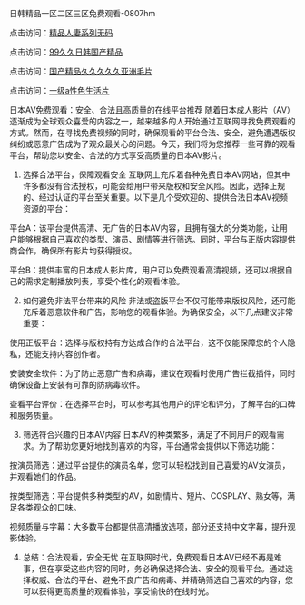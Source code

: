 日韩精品一区二区三区免费观看-0807hm

点击访问：<a href="https://vassv.pages.dev/">精品人妻系列无码</a>

点击访问：<a href="https://gfd-5xg.pages.dev/">99久久日韩国产精品</a>

点击访问：<a href="https://gsd-agv.pages.dev/">国产精品久久久久久亚洲毛片</a>

点击访问：<a href="https://heiliaoxwd5i8.pages.dev">一级a性色生活片</a>

日本AV免费观看：安全、合法且高质量的在线平台推荐
随着日本成人影片（AV）逐渐成为全球观众喜爱的内容之一，越来越多的人开始通过互联网寻找免费观看的方式。然而，在寻找免费视频的同时，确保观看的平台合法、安全，避免遭遇版权纠纷或恶意广告成为了观众最关心的问题。今天，我们将为您推荐一些可靠的观看平台，帮助您以安全、合法的方式享受高质量的日本AV影片。

1. 选择合法平台，保障观看安全
互联网上充斥着各种免费日本AV网站，但其中许多都没有合法授权，可能会给用户带来版权和安全风险。因此，选择正规的、经过认证的平台至关重要。以下是几个受欢迎的、提供合法日本AV视频资源的平台：

平台A：该平台提供高清、无广告的日本AV内容，且拥有强大的分类功能，让用户能够根据自己喜欢的类型、演员、剧情等进行筛选。同时，平台与正版内容提供商合作，确保所有影片均获得授权。

平台B：提供丰富的日本成人影片库，用户可以免费观看高清视频，还可以根据自己的需求定制播放列表，享受个性化的观看体验。

2. 如何避免非法平台带来的风险
非法或盗版平台不仅可能带来版权风险，还可能充斥着恶意软件和广告，影响您的观看体验。为确保安全，以下几点建议非常重要：

使用正版平台：选择与版权持有方达成合作的合法平台，这不仅能保障您的个人隐私，还能支持内容创作者。

安装安全软件：为了防止恶意广告和病毒，建议在观看时使用广告拦截插件，同时确保设备上安装有可靠的防病毒软件。

查看平台评价：在选择平台时，可以参考其他用户的评论和评分，了解平台的口碑和服务质量。

3. 筛选符合兴趣的日本AV内容
日本AV的种类繁多，满足了不同用户的观看需求。为了帮助您更好地找到喜欢的内容，平台通常会提供以下筛选功能：

按演员筛选：通过平台提供的演员名单，您可以轻松找到自己喜爱的AV女演员，并观看她们的作品。

按类型筛选：平台提供多种类型的AV，如剧情片、短片、COSPLAY、熟女等，满足各类观众的口味。

视频质量与字幕：大多数平台都提供高清播放选项，部分还支持中文字幕，提升观影体验。

4. 总结：合法观看，安全无忧
在互联网时代，免费观看日本AV已经不再是难事，但在享受这些内容的同时，务必确保选择合法、安全的观看平台。通过选择权威、合法的平台、避免不良广告和病毒、并精确筛选自己喜欢的内容，您可以获得更高质量的观看体验，享受愉快的在线时光。

<span style="display:none;">[Canonical link](https://github.com/zzy1238/76777 ）</span>
